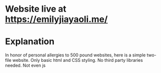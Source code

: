 # Website live at https://emilyjiayaoli.me/

# Explanation
In honor of personal allergies to 500 pound websites, here is a simple two-file website. Only basic html and CSS styling. No third party libraries needed. Not even js

